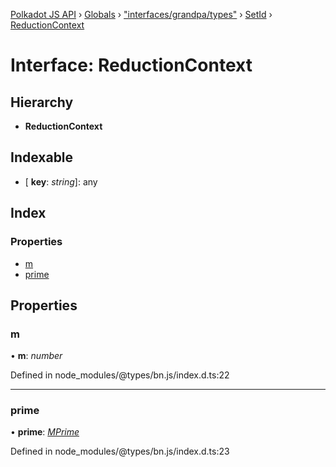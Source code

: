 [Polkadot JS API](../README.md) › [Globals](../globals.md) › ["interfaces/grandpa/types"](../modules/_interfaces_grandpa_types_.md) › [SetId](_interfaces_grandpa_types_.setid.md) › [ReductionContext](_interfaces_grandpa_types_.setid.reductioncontext.md)

# Interface: ReductionContext

## Hierarchy

* **ReductionContext**

## Indexable

* \[ **key**: *string*\]: any

## Index

### Properties

* [m](_interfaces_grandpa_types_.setid.reductioncontext.md#m)
* [prime](_interfaces_grandpa_types_.setid.reductioncontext.md#prime)

## Properties

###  m

• **m**: *number*

Defined in node_modules/@types/bn.js/index.d.ts:22

___

###  prime

• **prime**: *[MPrime](_interfaces_runtime_types_.accountindex.mprime.md)*

Defined in node_modules/@types/bn.js/index.d.ts:23
